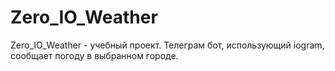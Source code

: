 # Zero_IO_Weather
Zero_IO_Weather - учебный проект. Телеграм бот, использующий iogram, сообщает погоду в выбранном городе.
